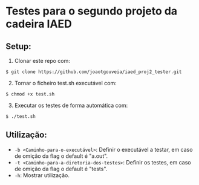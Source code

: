 # Testes para o segundo projeto da cadeira IAED
## Setup:
1. Clonar este repo com:
```
$ git clone https://github.com/joaotgouveia/iaed_proj2_tester.git
```
2. Tornar o ficheiro test.sh executável com:
```
$ chmod +x test.sh
```
3. Executar os testes de forma automática com:
```
$ ./test.sh
```
## Utilização:
* `-b <Caminho-para-o-executável>`: Definir o executável a testar, em caso de omição da flag o default é "a.out".
* `-t <Caminho-para-a-diretoria-dos-testes>`: Definir os testes, em caso de omição da flag o default é "tests".
* `-h`: Mostrar utilização.
